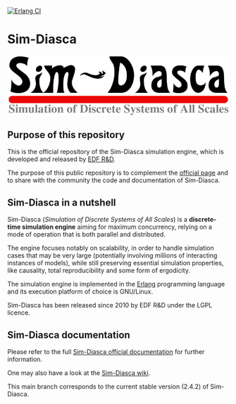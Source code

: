 [![Erlang CI](https://github.com/Olivier-Boudeville-EDF/Sim-Diasca/actions/workflows/erlang-ci.yml/badge.svg)](https://github.com/Olivier-Boudeville-EDF/Sim-Diasca/actions/workflows/erlang-ci.yml)
# Sim-Diasca

![](/sim-diasca/doc/common-elements/edf-related/sim-diasca.png)


## Purpose of this repository

This is the official repository of the Sim-Diasca simulation engine, which is developed and released by [EDF R&D](https://www.edf.fr/en/the-edf-group/inventing-the-future-of-energy/r-d-global-expertise).

The purpose of this public repository is to complement the [official page](https://www.edf.fr/en/the-edf-group/inventing-the-future-of-energy/r-d-global-expertise/our-offers/simulation-softwares/sim-diasca) and to share with the community the code and documentation of Sim-Diasca.


## Sim-Diasca in a nutshell

Sim-Diasca (*Simulation of Discrete Systems of All Scales*) is a **discrete-time simulation engine** aiming for maximum concurrency, relying on a mode of operation that is both parallel and distributed.

The engine focuses notably on scalability, in order to handle simulation cases that may be very large (potentially involving millions of interacting instances of models), while still preserving essential simulation properties, like causality, total reproducibility and some form of ergodicity.

The simulation engine is implemented in the [Erlang](http://erlang.org) programming language and its execution platform of choice is GNU/Linux.

Sim-Diasca has been released since 2010 by EDF R&D under the LGPL licence.

<!--

For more information, please refer to the *Sim-Diasca Technical Manual*.

Until the various elements are available online, please [contact us](https://www.edf.fr/en/the-edf-group/world-s-largest-power-company/activities/research-and-development/scientific-communities/simulation-softwares?logiciel=10832) for an archived copy of the last stable version and its related documentation. -->


## Sim-Diasca documentation

Please refer to the full [Sim-Diasca official documentation](http://olivier-boudeville-edf.github.io/Sim-Diasca/) for further information.

One may also have a look at the [Sim-Diasca wiki](https://github.com/Olivier-Boudeville-EDF/Sim-Diasca/wiki).

This main branch corresponds to the current stable version (2.4.2) of Sim-Diasca.
